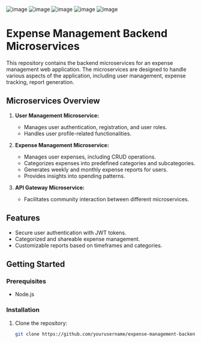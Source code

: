 ![image](https://github.com/labham1/BudgetBoutique-App/assets/65909814/79ba1cca-f200-4592-9070-f14dc493c298)
![image](https://github.com/labham1/BudgetBoutique-App/assets/65909814/b7e4356c-68a7-4894-bf03-03fcefacc014)
![image](https://github.com/labham1/BudgetBoutique-App/assets/65909814/5dc2df77-cafd-4556-8af3-c4c4a8fec2ac)
![image](https://github.com/labham1/BudgetBoutique-App/assets/65909814/38c8841a-1588-49c7-b96a-c8d55cf5b1fe)
![image](https://github.com/labham1/BudgetBoutique-App/assets/65909814/8b7b5f5f-02ab-42e2-87c9-a51604760fb2)

# Expense Management Backend Microservices

This repository contains the backend microservices for an expense management web application. The microservices are designed to handle various aspects of the application, including user management, expense tracking, report generation.

## Microservices Overview

1. **User Management Microservice:**
   - Manages user authentication, registration, and user roles.
   - Handles user profile-related functionalities.

2. **Expense Management Microservice:**
   - Manages user expenses, including CRUD operations.
   - Categorizes expenses into predefined categories and subcategories.
   - Generates weekly and monthly expense reports for users.
   - Provides insights into spending patterns.

4. **API Gateway Microservice:**
   - Facilitates community interaction between different microservices.

## Features

- Secure user authentication with JWT tokens.
- Categorized and shareable expense management.
- Customizable reports based on timeframes and categories.

## Getting Started

### Prerequisites

- Node.js

### Installation

1. Clone the repository:

   ```bash
   git clone https://github.com/yourusername/expense-management-backend.git





